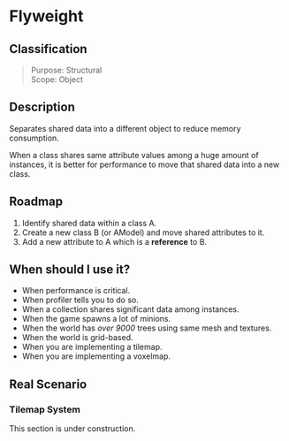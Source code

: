 # Flyweight

## Classification
> Purpose: Structural  
> Scope: Object

## Description
Separates shared data into a different object to reduce memory consumption.

When a class shares same attribute values among a huge amount of instances, it is better for performance to move that shared data into a new class.

## Roadmap
 1. Identify shared data within a class A.
 2. Create a new class B (or AModel) and move shared attributes to it.
 3. Add a new attribute to A which is a **reference** to B.

## When should I use it?
 - When performance is critical.
 - When profiler tells you to do so.
 - When a collection shares significant data among instances.
  - When the game spawns a lot of minions.
  - When the world has *over 9000* trees using same mesh and textures.
 - When the world is grid-based.
  - When you are implementing a tilemap.
  - When you are implementing a voxelmap.

## Real Scenario
### Tilemap System
This section is under construction.